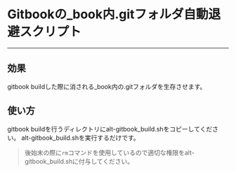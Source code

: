 # Gitbookの_book内.gitフォルダ自動退避スクリプト
---
## 効果
gitbook buildした際に消される_book内の.gitフォルダを生存させます。
## 使い方
gitbook buildを行うディレクトリにalt-gitbook_build.shをコピーしてください。
alt-gitbook_build.shを実行するだけです。
> 後始末の際に`rm`コマンドを使用しているので適切な権限をalt-gitbook_build.shに付与してください。
